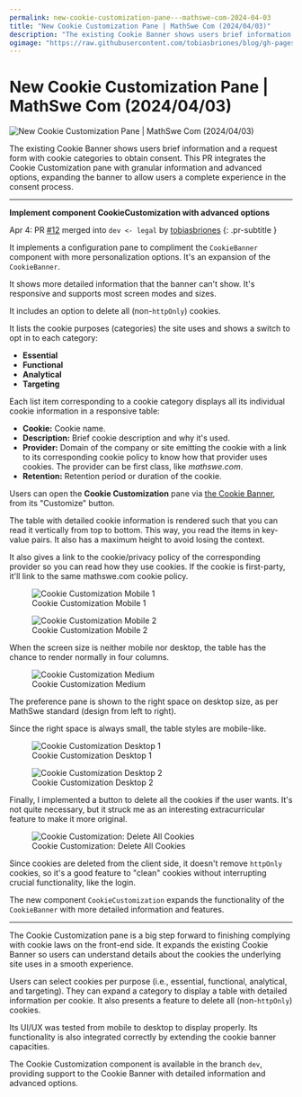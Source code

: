 ```yaml
---
permalink: new-cookie-customization-pane---mathswe-com-2024-04-03
title: "New Cookie Customization Pane | MathSwe Com (2024/04/03)"
description: "The existing Cookie Banner shows users brief information and a request form with cookie categories to obtain consent. This PR integrates the Cookie Customization pane with granular information and advanced options, expanding the banner to allow users a complete experience in the consent process."
ogimage: "https://raw.githubusercontent.com/tobiasbriones/blog/gh-pages/new-cookie-customization-pane---mathswe-com-2024-04-03/new-cookie-customization-pane---mathswe-com-2024-04-03.png"
---
```



<!-- Copyright (c) 2024 Tobias Briones. All rights reserved. -->
<!-- SPDX-License-Identifier: CC-BY-4.0 -->
<!-- This file is part of https://github.com/tobiasbriones/blog -->

# New Cookie Customization Pane | MathSwe Com (2024/04/03)

<img src="new-cookie-customization-pane---mathswe-com-2024-04-03.png" alt="New Cookie Customization Pane | MathSwe Com (2024/04/03)"/>


The existing Cookie Banner shows users brief information and a request form with
cookie categories to obtain consent. This PR integrates the Cookie Customization
pane with granular information and advanced options, expanding the banner to
allow users a complete experience in the consent process.

---

**Implement component CookieCustomization with advanced options**

Apr 4: PR [#12](https://github.com/mathswe/mathswe.com/pull/12) merged
into `dev <- legal` by [tobiasbriones](https://github.com/tobiasbriones)
{: .pr-subtitle }

It implements a configuration pane to compliment the `CookieBanner` component
with more personalization options. It's an expansion of the `CookieBanner`.

It shows more detailed information that the banner can't show. It's responsive
and supports most screen modes and sizes.

It includes an option to delete all (non-`httpOnly`) cookies.

It lists the cookie purposes (categories) the site uses and shows a switch to
opt in to each category:

- **Essential**
- **Functional**
- **Analytical**
- **Targeting**

Each list item corresponding to a cookie category displays all its individual
cookie information in a responsive table:

- **Cookie:** Cookie name.
- **Description:** Brief cookie description and why it's used.
- **Provider:** Domain of the company or site emitting the cookie with a link to
  its corresponding cookie policy to know how that provider uses cookies. The
  provider can be first class, like *mathswe.com*.
- **Retention:** Retention period or duration of the cookie.

Users can open the **Cookie Customization** pane
via [the Cookie Banner](/initializing-ops-with-a-cookie-banner---mathswe-com-2024-03-21),
from its "Customize" button.

The table with detailed cookie information is rendered such that you can read it
vertically from top to bottom. This way, you read the items in key-value pairs.
It also has a maximum height to avoid losing the context.

It also gives a link to the cookie/privacy policy of the corresponding provider
so you can read how they use cookies. If the cookie is first-party, it'll link
to the same mathswe.com cookie policy.

<figure>
    <img src="images/cookie-customization-mobile-1.png" alt="Cookie Customization Mobile 1" />
    <figcaption>Cookie Customization Mobile 1</figcaption>
</figure>

<figure>
    <img src="images/cookie-customization-mobile-2.png" alt="Cookie Customization Mobile 2" />
    <figcaption>Cookie Customization Mobile 2</figcaption>
</figure>

When the screen size is neither mobile nor desktop, the table has the chance to
render normally in four columns.

<figure>
    <img src="images/cookie-customization-medium.png" alt="Cookie Customization Medium" />
    <figcaption>Cookie Customization Medium</figcaption>
</figure>

The preference pane is shown to the right space on desktop size, as per MathSwe
standard (design from left to right).

Since the right space is always small, the table styles are mobile-like.

<figure>
    <img src="images/cookie-customization-desktop-1.png" alt="Cookie Customization Desktop 1" />
    <figcaption>Cookie Customization Desktop 1</figcaption>
</figure>

<figure>
    <img src="images/cookie-customization-desktop-2.png" alt="Cookie Customization Desktop 2" />
    <figcaption>Cookie Customization Desktop 2</figcaption>
</figure>

Finally, I implemented a button to delete all the cookies if the user wants.
It's not quite necessary, but it struck me as an interesting extracurricular
feature to make it more original.

<figure>
    <img src="images/cookie-customization-_-delete-all-cookies.png" alt="Cookie Customization: Delete All Cookies" />
    <figcaption>Cookie Customization: Delete All Cookies</figcaption>
</figure>

Since cookies are deleted from the client side, it doesn't remove `httpOnly`
cookies, so it's a good feature to "clean" cookies without interrupting crucial
functionality, like the login.

The new component `CookieCustomization` expands the functionality of the
`CookieBanner` with more detailed information and features.

---

The Cookie Customization pane is a big step forward to finishing complying with
cookie laws on the front-end side. It expands the existing Cookie Banner so
users can understand details about the cookies the underlying site uses in a
smooth experience.

Users can select cookies per purpose (i.e., essential, functional, analytical,
and targeting). They can expand a category to display a table with detailed
information per cookie. It also presents a feature to delete all
(non-`httpOnly`) cookies.

Its UI/UX was tested from mobile to desktop to display properly. Its
functionality is also integrated correctly by extending the cookie banner
capacities.

The Cookie Customization component is available in the branch `dev`, providing
support to the Cookie Banner with detailed information and advanced options.






